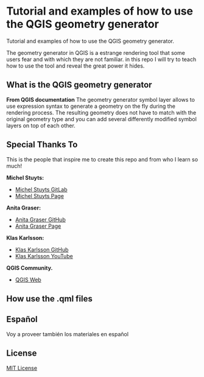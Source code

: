 # Tutorial and examples of how to use the QGIS geometry generator

Tutorial and examples of how to use the QGIS geometry generator.

The geometry generator in QGIS is a estrange rendering tool that some users fear
and with which they are not familiar. in this repo I will try to teach how to use
the tool and reveal the great power it hides.

## What is the QGIS geometry generator

**From QGIS documentation**
The geometry generator symbol layer allows to use expression syntax to generate
a geometry on the fly during the rendering process. The resulting geometry does
not have to match with the original geometry type and you can add several
differently modified symbol layers on top of each other.

## Special Thanks To

This is the people that inspire me to create this repo and from who I learn so
much!

**Michel Stuyts:**

- [Michel Stuyts
  GitLab](https://gitlab.com/GIS-projects/qgis-geometry-generator-examples) 
- [Michel Stuyts Page](https://michelstuyts.be/)

**Anita Graser:**

- [Anita Graser GitHub](https://github.com/anitagraser/QGIS-resources)
- [Anita Graser Page](https://anitagraser.com/)

**Klas Karlsson:**

- [Klas Karlsson GitHub](https://github.com/klakar/QGIS_resources)
- [Klas Karlsson YouTube](https://www.youtube.com/channel/UCxs7cfMwzgGZhtUuwhny4-Q)

**QGIS Community.**

- [QGIS Web](https://www.qgis.org/en/site/)

## How use the .qml files

## Español

Voy a proveer también los materiales en español

## License

[MIT License](LICENSE.md)
